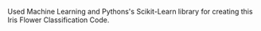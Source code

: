 Used Machine Learning and Pythons's Scikit-Learn library for creating this Iris Flower Classification Code.
